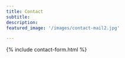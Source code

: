 ```yaml
---
title: Contact
subtitle: 
description: 
featured_image: '/images/contact-mail2.jpg'

---
```


{% include contact-form.html %}
